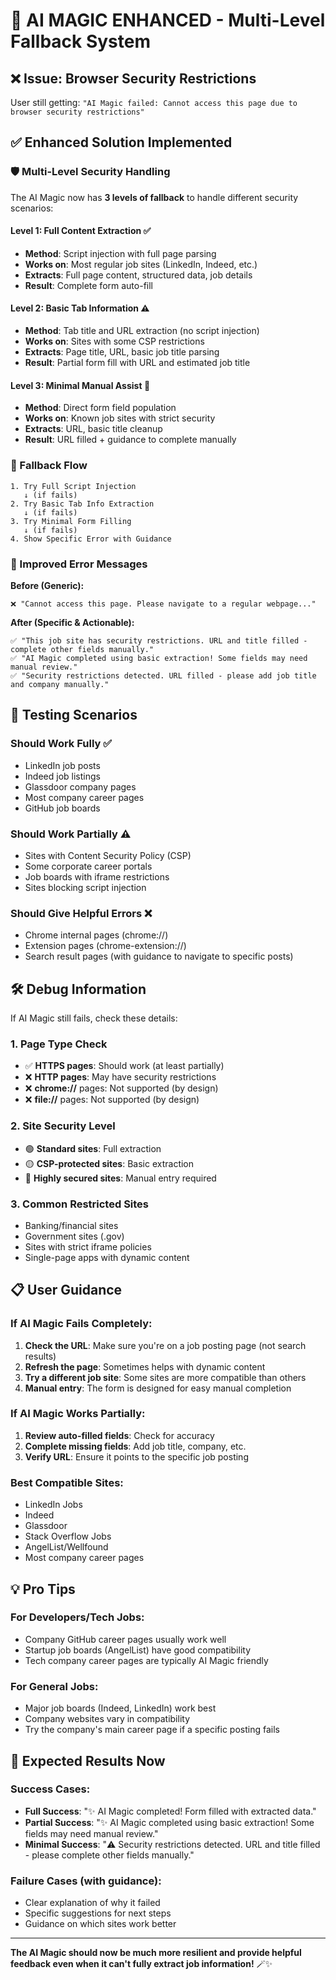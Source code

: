 # 🔧 AI MAGIC ENHANCED - Multi-Level Fallback System

## ❌ Issue: Browser Security Restrictions
User still getting: `"AI Magic failed: Cannot access this page due to browser security restrictions"`

## ✅ Enhanced Solution Implemented

### 🛡️ Multi-Level Security Handling

The AI Magic now has **3 levels of fallback** to handle different security scenarios:

#### Level 1: Full Content Extraction ✅
- **Method**: Script injection with full page parsing
- **Works on**: Most regular job sites (LinkedIn, Indeed, etc.)
- **Extracts**: Full page content, structured data, job details
- **Result**: Complete form auto-fill

#### Level 2: Basic Tab Information ⚠️
- **Method**: Tab title and URL extraction (no script injection)  
- **Works on**: Sites with some CSP restrictions
- **Extracts**: Page title, URL, basic job title parsing
- **Result**: Partial form fill with URL and estimated job title

#### Level 3: Minimal Manual Assist 📝
- **Method**: Direct form field population
- **Works on**: Known job sites with strict security
- **Extracts**: URL, basic title cleanup
- **Result**: URL filled + guidance to complete manually

### 🔄 Fallback Flow
```
1. Try Full Script Injection
   ↓ (if fails)
2. Try Basic Tab Info Extraction  
   ↓ (if fails)
3. Try Minimal Form Filling
   ↓ (if fails)
4. Show Specific Error with Guidance
```

### 🎯 Improved Error Messages

**Before (Generic):**
```
❌ "Cannot access this page. Please navigate to a regular webpage..."
```

**After (Specific & Actionable):**
```
✅ "This job site has security restrictions. URL and title filled - complete other fields manually."
✅ "AI Magic completed using basic extraction! Some fields may need manual review."
✅ "Security restrictions detected. URL filled - please add job title and company manually."
```

## 🧪 Testing Scenarios

### Should Work Fully ✅
- LinkedIn job posts
- Indeed job listings
- Glassdoor company pages
- Most company career pages
- GitHub job boards

### Should Work Partially ⚠️
- Sites with Content Security Policy (CSP)
- Some corporate career portals
- Job boards with iframe restrictions
- Sites blocking script injection

### Should Give Helpful Errors ❌
- Chrome internal pages (chrome://)
- Extension pages (chrome-extension://)
- Search result pages (with guidance to navigate to specific posts)

## 🛠️ Debug Information

If AI Magic still fails, check these details:

### 1. Page Type Check
- ✅ **HTTPS pages**: Should work (at least partially)
- ❌ **HTTP pages**: May have security restrictions
- ❌ **chrome://** pages: Not supported (by design)
- ❌ **file://** pages: Not supported (by design)

### 2. Site Security Level
- 🟢 **Standard sites**: Full extraction
- 🟡 **CSP-protected sites**: Basic extraction
- 🔴 **Highly secured sites**: Manual entry required

### 3. Common Restricted Sites
- Banking/financial sites
- Government sites (.gov)
- Sites with strict iframe policies
- Single-page apps with dynamic content

## 📋 User Guidance

### If AI Magic Fails Completely:
1. **Check the URL**: Make sure you're on a job posting page (not search results)
2. **Refresh the page**: Sometimes helps with dynamic content
3. **Try a different job site**: Some sites are more compatible than others
4. **Manual entry**: The form is designed for easy manual completion

### If AI Magic Works Partially:
1. **Review auto-filled fields**: Check for accuracy
2. **Complete missing fields**: Add job title, company, etc.
3. **Verify URL**: Ensure it points to the specific job posting

### Best Compatible Sites:
- LinkedIn Jobs
- Indeed
- Glassdoor
- Stack Overflow Jobs
- AngelList/Wellfound
- Most company career pages

## 💡 Pro Tips

### For Developers/Tech Jobs:
- Company GitHub career pages usually work well
- Startup job boards (AngelList) have good compatibility
- Tech company career pages are typically AI Magic friendly

### For General Jobs:
- Major job boards (Indeed, LinkedIn) work best
- Company websites vary in compatibility
- Try the company's main career page if a specific posting fails

## 🎯 Expected Results Now

### Success Cases:
- **Full Success**: "✨ AI Magic completed! Form filled with extracted data."
- **Partial Success**: "✨ AI Magic completed using basic extraction! Some fields may need manual review."
- **Minimal Success**: "⚠️ Security restrictions detected. URL and title filled - please complete other fields manually."

### Failure Cases (with guidance):
- Clear explanation of why it failed
- Specific suggestions for next steps
- Guidance on which sites work better

---

**The AI Magic should now be much more resilient and provide helpful feedback even when it can't fully extract job information!** 🪄✨
